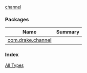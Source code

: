 [channel](./index.md)

### Packages

| Name | Summary |
|---|---|
| [com.drake.channel](com.drake.channel/index.md) |  |

### Index

[All Types](alltypes/index.md)